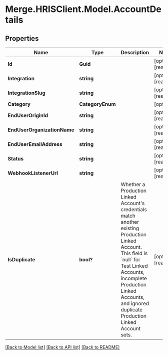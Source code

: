 # Merge.HRISClient.Model.AccountDetails

## Properties

Name | Type | Description | Notes
------------ | ------------- | ------------- | -------------
**Id** | **Guid** |  | [optional] [readonly] 
**Integration** | **string** |  | [optional] [readonly] 
**IntegrationSlug** | **string** |  | [optional] [readonly] 
**Category** | **CategoryEnum** |  | [optional] 
**EndUserOriginId** | **string** |  | [optional] [readonly] 
**EndUserOrganizationName** | **string** |  | [optional] [readonly] 
**EndUserEmailAddress** | **string** |  | [optional] [readonly] 
**Status** | **string** |  | [optional] [readonly] 
**WebhookListenerUrl** | **string** |  | [optional] [readonly] 
**IsDuplicate** | **bool?** | Whether a Production Linked Account&#39;s credentials match another existing Production Linked Account. This field is &#x60;null&#x60; for Test Linked Accounts, incomplete Production Linked Accounts, and ignored duplicate Production Linked Account sets. | [optional] [readonly] 

[[Back to Model list]](../README.md#documentation-for-models) [[Back to API list]](../README.md#documentation-for-api-endpoints) [[Back to README]](../README.md)

